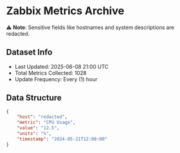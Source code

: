 # Zabbix Metrics Archive

⚠️ **Note**: Sensitive fields like hostnames and system descriptions are redacted.

## Dataset Info
- Last Updated: 2025-06-08 21:00 UTC
- Total Metrics Collected: 1028
- Update Frequency: Every (1) hour

## Data Structure
```json
{
    "host": "redacted",
    "metric": "CPU Usage",
    "value": "12.5",
    "units": "%",
    "timestamp": "2024-05-21T12:00:00"
}
```
